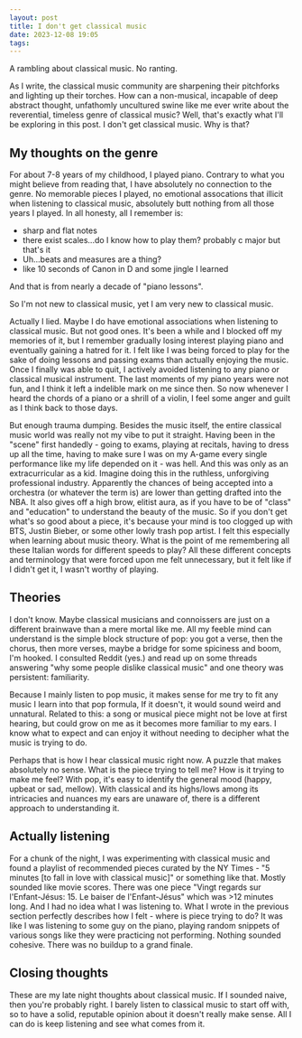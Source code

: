 ```yaml
---
layout: post
title: I don't get classical music
date: 2023-12-08 19:05
tags: 
---
```


A rambling about classical music. No ranting.

As I write, the classical music community are sharpening their pitchforks and lighting up their torches. How can a non-musical, incapable of deep abstract thought, unfathomly uncultured swine like me ever write about the reverential, timeless genre of classical music? Well, that's exactly what I'll be exploring in this post. I don't get classical music. Why is that?

## My thoughts on the genre

For about 7-8 years of my childhood, I played piano. Contrary to what you might believe from reading that, I have absolutely no connection to the genre. No memorable pieces I played, no emotional assocations that illicit when listening to classical music, absolutely butt nothing from all those years I played. In all honesty, all I remember is:
- sharp and flat notes
- there exist scales...do I know how to play them? probably c major but that's it
- Uh...beats and measures are a thing?
- like 10 seconds of Canon in D and some jingle I learned

And that is from nearly a decade of "piano lessons".

So I'm not new to classical music, yet I am very new to classical music. 

Actually I lied. Maybe I do have emotional associations when listening to classical music. But not good ones. It's been a while and I blocked off my memories of it, but I remember gradually losing interest playing piano and eventually gaining a hatred for it. I felt like I was being forced to play for the sake of doing lessons and passing exams than actually enjoying the music. Once I finally was able to quit, I actively avoided listening to any piano or classical musical instrument. The last moments of my piano years were not fun, and I think it left a indelible mark on me since then. So now whenever I heard the chords of a piano or a shrill of a violin, I feel some anger and guilt as I think back to those days.

But enough trauma dumping. Besides the music itself, the entire classical music world was really not my vibe to put it straight. Having been in the "scene" first handedly - going to exams, playing at recitals, having to dress up all the time, having to make sure I was on my A-game every single performance like my life depended on it - was hell. And this was only as an extracurricular as a kid. Imagine doing this in the ruthless, unforgiving professional industry. Apparently the chances of being accepted into a orchestra (or whatever the term is) are lower than getting drafted into the NBA. It also gives off a high brow, elitist aura, as if you have to be of "class" and "education" to understand the beauty of the music. So if you don't get what's so good about a piece, it's because your mind is too clogged up with BTS, Justin Bieber, or some other lowly trash pop artist. I felt this especially when learning about music theory. What is the point of me remembering all these Italian words for different speeds to play? All these different concepts and terminology that were forced upon me felt unnecessary, but it felt like if I didn't get it, I wasn't worthy of playing.

## Theories

I don't know. Maybe classical musicians and connoissers are just on a different brainwave than a mere mortal like me. All my feeble mind can understand is the simple block structure of pop: you got a verse, then the chorus, then more verses, maybe a bridge for some spiciness and boom, I'm hooked. I consulted Reddit (yes.) and read up on some threads answering "why some people dislike classical music" and one theory was persistent: familiarity.

Because I mainly listen to pop music, it makes sense for me try to fit any music I learn into that pop formula, If it doesn't, it would sound weird and unnatural. Related to this: a song or musical piece might not be love at first hearing, but could grow on me as it becomes more familiar to my ears. I know what to expect and can enjoy it without needing to decipher what the music is trying to do.

Perhaps that is how I hear classical music right now. A puzzle that makes absolutely no sense. What is the piece trying to tell me? How is it trying to make me feel? With pop, it's easy to identify the general mood (happy, upbeat or sad, mellow). With classical and its highs/lows among its intricacies and nuances my ears are unaware of, there is a different approach to understanding it.

## Actually listening

For a chunk of the night, I was experimenting with classical music and found a playlist of recommended pieces curated by the NY Times - "5 minutes [to fall in love with classical music]" or something like that. Mostly sounded like movie scores. There was one piece "Vingt regards sur l'Enfant-Jésus: 15. Le baiser de l'Enfant-Jésus" which was >12 minutes long. And I had no idea what I was listening to. What I wrote in the previous section perfectly describes how I felt - where is piece trying to do? It was like I was listening to some guy on the piano, playing random snippets of various songs like they were practicing not performing. Nothing sounded cohesive. There was no buildup to a grand finale.

## Closing thoughts

These are my late night thoughts about classical music. If I sounded naive, then you're probably right. I barely listen to classical music to start off with, so to have a solid, reputable opinion about it doesn't really make sense. All I can do is keep listening and see what comes from it.
